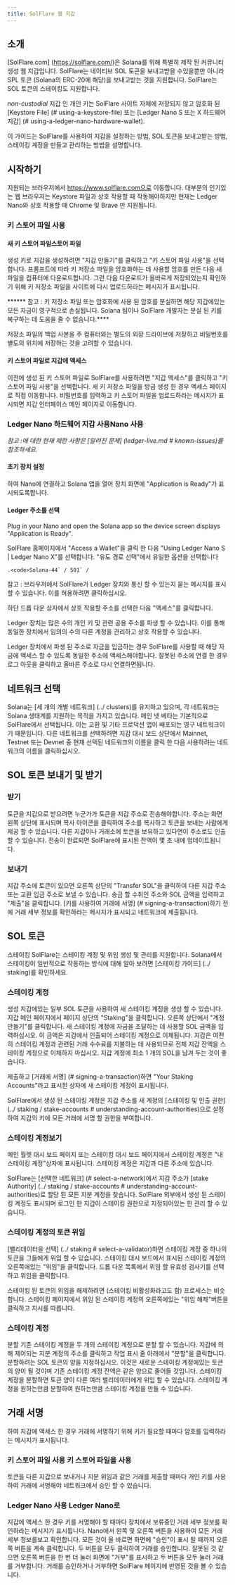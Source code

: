 ```yaml
---
title: SolFlare 웹 지갑
---
```


## 소개

\[SolFlare.com\] (https://solflare.com/)은 Solana를 위해 특별히 제작 된 커뮤니티 생성 웹 지갑입니다. SolFlare는 네이티브 SOL 토큰을 보내고받을 수있을뿐만 아니라 SPL 토큰 (Solana의 ERC-20에 해당)을 보내고받는 것을 지원합니다. SolFlare는 SOL 토큰의 스테이킹도 지원합니다.

_non-custodial_ 지갑 인 개인 키는 SolFlare 사이트 자체에 저장되지 않고 암호화 된 \[Keystore File\] (# using-a-keystore-file) 또는 \[Ledger Nano S 또는 X 하드웨어 지갑\] (# using-a-ledger-nano-hardware-wallet).

이 가이드는 SolFlare를 사용하여 지갑을 설정하는 방법, SOL 토큰을 보내고받는 방법, 스테이킹 계정을 만들고 관리하는 방법을 설명합니다.

## 시작하기

지원되는 브라우저에서 https://www.solflare.com으로 이동합니다.  대부분의 인기있는 웹 브라우저는 Keystore 파일과 상호 작용할 때 작동해야하지만 현재는 Ledger Nano와 상호 작용할 때 Chrome 및 Brave 만 지원됩니다.

### 키 스토어 파일 사용

#### 새 키 스토어 파일스토어 파일
생성 키로 지갑을 생성하려면 "지갑 만들기"를 클릭하고 "키 스토어 파일 사용"을 선택합니다.  프롬프트에 따라 키 저장소 파일을 암호화하는 데 사용할 암호를 만든 다음 새 파일을 컴퓨터에 다운로드합니다.  그런 다음 다운로드가 올바르게 저장되었는지 확인하기 위해 키 저장소 파일을 사이트에 다시 업로드하라는 메시지가 표시됩니다.

****** 참고 : 키 저장소 파일 또는 암호화에 사용 된 암호를 분실하면 해당 지갑에있는 모든 자금이 영구적으로 손실됩니다.  Solana 팀이나 SolFlare 개발자는 분실 된 키를 복구하는 데 도움을 줄 수 없습니다.****

저장소 파일의 백업 사본을 주 컴퓨터와는 별도의 외장 드라이브에 저장하고 비밀번호를 별도의 위치에 저장하는 것을 고려할 수 있습니다.

#### 키 스토어 파일로 지갑에 액세스
이전에 생성 된 키 스토어 파일로 SolFlare를 사용하려면 "지갑 액세스"를 클릭하고 "키 스토어 파일 사용"을 선택합니다.  새 키 저장소 파일을 방금 생성 한 경우 액세스 페이지로 직접 이동합니다. 비밀번호를 입력하고 키 스토어 파일을 업로드하라는 메시지가 표시되면 지갑 인터페이스 메인 페이지로 이동합니다.

### Ledger Nano 하드웨어 지갑 사용Nano 사용

*참고 :에 대한 현재 제한 사항은 \[알려진 문제\] (ledger-live.md # known-issues)를 참조하세요.*

#### 초기 장치 설정
하여 Nano에 연결하고 Solana 앱을 열어 장치 화면에 "Application is Ready"가 표시되도록합니다.

#### Ledger 주소를 선택
Plug in your Nano and open the Solana app so the device screen displays "Application is Ready".

SolFlare 홈페이지에서 "Access a Wallet"을 클릭 한 다음 "Using Ledger Nano S | Ledger Nano X"를 선택합니다.  "유도 경로 선택"에서 유일한 옵션을 선택합니다

``.<code>Solana-44` / 501` /``</code>

참고 : 브라우저에서 SolFlare가 Ledger 장치와 통신 할 수 있는지 묻는 메시지를 표시 할 수 있습니다.  이를 허용하려면 클릭하십시오.

하단 드롭 다운 상자에서 상호 작용할 주소를 선택한 다음 "액세스"를 클릭합니다.

Ledger 장치는 많은 수의 개인 키 및 관련 공용 주소를 파생 할 수 있습니다. 이를 통해 동일한 장치에서 임의의 수의 다른 계정을 관리하고 상호 작용할 수 있습니다.

Ledger 장치에서 파생 된 주소로 자금을 입금하는 경우 SolFlare를 사용할 때 해당 자금에 액세스 할 수 있도록 동일한 주소에 액세스해야합니다.  잘못된 주소에 연결 한 경우 로그 아웃을 클릭하고 올바른 주소로 다시 연결하면됩니다.

## 네트워크 선택

Solana는 \[세 개의 개별 네트워크\] (../ clusters)를 유지하고 있으며, 각 네트워크는 Solana 생태계를 지원하는 목적을 가지고 있습니다.  메인 넷 베타는 기본적으로 SolFlare에서 선택됩니다. 이는 교환 및 기타 프로덕션 앱이 배포되는 영구 네트워크이기 때문입니다.  다른 네트워크를 선택하려면 지갑 대시 보드 상단에서 Mainnet, Testnet 또는 Devnet 중 현재 선택된 네트워크의 이름을 클릭 한 다음 사용하려는 네트워크의 이름을 클릭하십시오.

## SOL 토큰 보내기 및 받기

### 받기
토큰을 지갑으로 받으려면 누군가가 토큰을 지갑 주소로 전송해야합니다.  주소는 화면 왼쪽 상단에 표시되며 복사 아이콘을 클릭하여 주소를 복사하고 토큰을 보내는 사람에게 제공 할 수 있습니다.  다른 지갑이나 거래소에 토큰을 보유하고 있다면이 주소로도 인출 할 수 있습니다.  전송이 완료되면 SolFlare에 표시된 잔액이 몇 초 내에 업데이트됩니다.

### 보내기
지갑 주소에 토큰이 있으면 오른쪽 상단의 "Transfer SOL"을 클릭하여 다른 지갑 주소 또는 교환 입금 주소로 보낼 수 있습니다.  송금 할 수취인 주소와 SOL 금액을 입력하고 "제출"을 클릭합니다.  \[키를 사용하여 거래에 서명\] (# signing-a-transaction)하기 전에 거래 세부 정보를 확인하라는 메시지가 표시되고 네트워크에 제출됩니다.

## SOL 토큰
스테이킹 SolFlare는 스테이킹 계정 및 위임 생성 및 관리를 지원합니다.  Solana에서 스테이킹이 일반적으로 작동하는 방식에 대해 알아 보려면 \[스테이킹 가이드\] (../ staking)를 확인하세요.

### 스테이킹 계정
생성 지갑에있는 일부 SOL 토큰을 사용하여 새 스테이킹 계정을 생성 할 수 있습니다. 지갑 메인 페이지에서 페이지 상단의 "Staking"을 클릭합니다.  오른쪽 상단에서 "계정 만들기"를 클릭합니다.  새 스테이킹 계정에 자금을 조달하는 데 사용할 SOL 금액을 입력하십시오.  이 금액은 지갑에서 인출되어 스테이킹 계정으로 이체됩니다.  지갑은 여전히 ​​스테이킹 계정과 관련된 거래 수수료를 지불하는 데 사용되므로 전체 지갑 잔액을 스테이킹 계정으로 이체하지 마십시오.  지갑 계정에 최소 1 개의 SOL을 남겨 두는 것이 좋습니다.

제출하고 \[거래에 서명\] (# signing-a-transaction)하면 "Your Staking Accounts"라고 표시된 상자에 새 스테이킹 계정이 표시됩니다.

SolFlare에서 생성 된 스테이킹 계정은 지갑 주소를 새 계정의 \[스테이킹 및 인출 권한\] (../ staking / stake-accounts # understanding-account-authorities)으로 설정하여 지갑의 키에 모든 거래에 서명 할 권한을 부여합니다.

### 스테이킹 계정보기
메인 월렛 대시 보드 페이지 또는 스테이킹 대시 보드 페이지에서 스테이킹 계정은 "내 스테이킹 계정"상자에 표시됩니다.  스테이킹 계정은 지갑과 다른 주소에 있습니다.

SolFlare는 \[선택한 네트워크\] (# select-a-network)에서 지갑 주소가 \[stake Authority\] (../ staking / stake-accounts # understanding-account-authorities)로 할당 된 모든 지분 계정을 찾습니다. SolFlare 외부에서 생성 된 스테이킹 계정도 표시되며 로그인 한 지갑이 스테이킹 권한으로 지정되어있는 한 관리 할 수 ​​있습니다.

### 스테이킹 계정의 토큰 위임
\[밸리데이터을 선택\] (../ staking # select-a-validator)하면 스테이킹 계정 중 하나의 토큰을 그들에게 위임 할 수 있습니다.  스테이킹 대시 보드에서 표시된 스테이킹 계정의 오른쪽에있는 "위임"을 클릭합니다. 드롭 다운 목록에서 위임 할 유효성 검사기를 선택하고 위임을 클릭합니다.

스테이킹 된 토큰의 위임을 해제하려면 (스테이킹 비활성화라고도 함) 프로세스는 비슷합니다.  스테이킹 페이지에서 위임 된 스테이킹 계정의 오른쪽에있는 "위임 해제"버튼을 클릭하고 지시를 따릅니다.

### 스테이킹 계정
분할 기존 스테이킹 계정을 두 개의 스테이킹 계정으로 분할 할 수 있습니다.  지갑에 의해 제어되는 지분 계정의 주소를 클릭하고 작업 표시 줄 아래에서 "분할"을 클릭합니다.  분할하려는 SOL 토큰의 양을 지정하십시오.  이것은 새로운 스테이킹 계정에있는 토큰의 양이 될 것이며 기존 스테이킹 계정 잔액은 같은 양으로 줄어들 것입니다.  스테이킹 계정을 분할하면 토큰 양이 다른 여러 밸리데이터에게 위임 할 수 있습니다. 스테이킹 계정을 원하는만큼 분할하여 원하는만큼 스테이킹 계정을 만들 수 있습니다.

## 거래 서명
하여 지갑에 액세스 한 경우 거래에 서명하기 위해 키가 필요할 때마다 암호를 입력하라는 메시지가 표시됩니다.

### 키 스토어 파일 사용 키 스토어 파일을 사용
토큰을 다른 지갑으로 보내거나 지분 위임과 같은 거래를 제출할 때마다 개인 키를 사용하여 거래에 서명해야 네트워크에서 승인 할 수 있습니다.

### Ledger Nano 사용 Ledger Nano로
지갑에 액세스 한 경우 키를 서명해야 할 때마다 장치에서 보류중인 거래 세부 정보를 확인하라는 메시지가 표시됩니다. Nano에서 왼쪽 및 오른쪽 버튼을 사용하여 모든 거래 세부 정보를보고 확인합니다.  모든 것이 올 바르면 화면에 "승인"이 표시 될 때까지 오른쪽 버튼을 계속 클릭합니다.  두 버튼을 모두 클릭하여 거래를 승인합니다. 잘못된 것 같으면 오른쪽 버튼을 한 번 더 눌러 화면에 "거부"를 표시하고 두 버튼을 모두 눌러 거래를 거부합니다.  거래를 승인하거나 거부하면 SolFlare 페이지에 반영된 것을 볼 수 있습니다.
